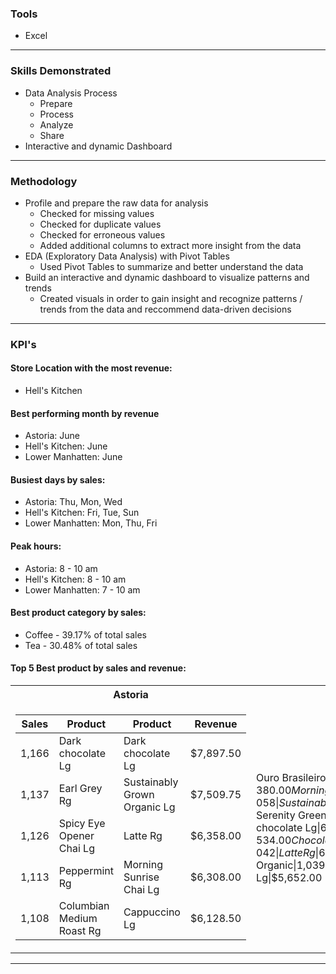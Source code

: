 ### Tools
* Excel

---

### Skills Demonstrated
* Data Analysis Process
    * Prepare
    * Process
    * Analyze
    * Share
* Interactive and dynamic Dashboard

---

### Methodology
* Profile and prepare the raw data for analysis
    * Checked for missing values
    * Checked for duplicate values
    * Checked for erroneous values
    * Added additional columns to extract more insight from the data
* EDA (Exploratory Data Analysis) with Pivot Tables
    * Used Pivot Tables to summarize and better understand the data
* Build an interactive and dynamic dashboard to visualize patterns and trends
    * Created visuals in order to gain insight and recognize patterns / trends from the data and reccommend data-driven decisions

---

### KPI's
#### Store Location with the most revenue:
* Hell's Kitchen

#### Best performing month by revenue
* Astoria: June
* Hell's Kitchen: June
* Lower Manhatten: June

#### Busiest days by sales:
* Astoria: Thu, Mon, Wed
* Hell's Kitchen: Fri, Tue, Sun
* Lower Manhatten: Mon, Thu, Fri

#### Peak hours:
* Astoria: 8 - 10 am
* Hell's Kitchen: 8 - 10 am
* Lower Manhatten: 7 - 10 am

#### Best product category by sales:
* Coffee - 39.17% of total sales
* Tea - 30.48% of total sales

#### Top 5 Best product by sales and revenue:
<table>
<tr><th>Astoria</th><th>Hell's Kitchen</th><th>Lower Manhatten</th></tr>
<tr><td>

<!-- Astoria -->
|Sales|Product|Product|Revenue|
|---|---|---|---|
1,166|Dark chocolate Lg|Dark chocolate Lg|$7,897.50
1,137|Earl Grey Rg|Sustainably Grown Organic Lg|$7,509.75
1,126|Spicy Eye Opener Chai Lg|Latte Rg|$6,358.00
1,113|Peppermint Rg|Morning Sunrise Chai Lg|$6,308.00
1,108|Columbian Medium Roast Rg|Cappuccino Lg|$6,128.50

</td><td>

<!-- Hell's Kitchen -->
Ouro Brasileiro shot|1,363|Civet Cat|$7,380.00
Morning Sunrise Chai Rg|1,058|Sustainably Grown Organic Lg|$7,329.25
Serenity Green Tea Rg|1,054|Dark chocolate Lg|$6,534.00
Chocolate Croissant|1,042|Latte Rg|$6,366.50
Sustainably Grown Organic|1,039|Morning Sunrise Chai Lg|$5,652.00

</td><td>

<!-- Lower Manhatten-->
|Sales|Product|Product|Revenue|
|---|---|---|---|
Chocolate Croissant|1,031|Dark chocolate Lg|$6,574.50
Peppermint Lg|995|Latte Rg|$6,387.75
Jamaican Coffee River Lg|965|Sustainably Grown Organic Lg|$6,312.75
Latte|955|Cappuccino Lg|$6,001.00
Columbian Medium Roast Rg|950|Latte|$5,778.75

</td></tr></table>

---